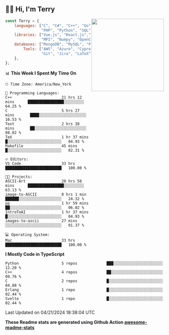 <h2>👋🏻 Hi, I'm Terry</h2>

<img align='right' src="https://media.giphy.com/media/fkZukR450RQ1qnGaq9/giphy.gif" width="230">

```javascript
const Terry = {
    languages: ["C", "C#", "C++", "Go", "Java", "Javascript",
                "PHP", "Python", "SQL", "Typescript"],
    libraries: ["Vue.js", "React.js","Node.js", "Express.js","Next.js",
                "MPI", "Numpy", "OpenCV", "CUDA", "JUnit"],
    databases: ["MongoDB", "MySQL", "PostgreSQL"],
        Tools: ["AWS", "Azure", "Cypress", "Docker🐳", "Figma", "Firebase",
                "Git", "Jira", "LaTeX", "Playwright", "Postman"],
    },
};
```
<!--START_SECTION:waka-->
📊 **This Week I Spent My Time On** 

```text
🕑︎ Time Zone: America/New_York

💬 Programming Languages: 
C++                      21 hrs 12 mins      ████████████████░░░░░░░░░   64.25 % 
C                        5 hrs 27 mins       ████░░░░░░░░░░░░░░░░░░░░░   16.53 % 
Text                     2 hrs 38 mins       ██░░░░░░░░░░░░░░░░░░░░░░░   08.02 % 
TeX                      1 hr 37 mins        █░░░░░░░░░░░░░░░░░░░░░░░░   04.93 % 
Makefile                 45 mins             █░░░░░░░░░░░░░░░░░░░░░░░░   02.31 % 

🔥 Editors: 
VS Code                  33 hrs              █████████████████████████   100.00 % 

🐱‍💻 Projects: 
ASCII-Art                20 hrs 50 mins      ████████████████░░░░░░░░░   63.13 % 
image-to-ASCII           8 hrs 1 min         ██████░░░░░░░░░░░░░░░░░░░   24.32 % 
pp                       1 hr 59 mins        ██░░░░░░░░░░░░░░░░░░░░░░░   06.02 % 
IntroToAI                1 hr 37 mins        █░░░░░░░░░░░░░░░░░░░░░░░░   04.93 % 
images-to-ascii          27 mins             ░░░░░░░░░░░░░░░░░░░░░░░░░   01.37 % 

💻 Operating System: 
Mac                      33 hrs              █████████████████████████   100.00 % 
```

**I Mostly Code in TypeScript** 

```text
Python                   5 repos             ███░░░░░░░░░░░░░░░░░░░░░░   12.20 % 
C++                      4 repos             ██░░░░░░░░░░░░░░░░░░░░░░░   09.76 % 
C                        2 repos             █░░░░░░░░░░░░░░░░░░░░░░░░   04.88 % 
Erlang                   1 repo              █░░░░░░░░░░░░░░░░░░░░░░░░   02.44 % 
Svelte                   1 repo              █░░░░░░░░░░░░░░░░░░░░░░░░   02.44 % 
```




 Last Updated on 04/21/2024 18:38:04 UTC
<!--END_SECTION:waka-->

**These Readme stats are generated using Github Action [awesome-readme-stats](https://github.com/anmol098/waka-readme-stats)**
